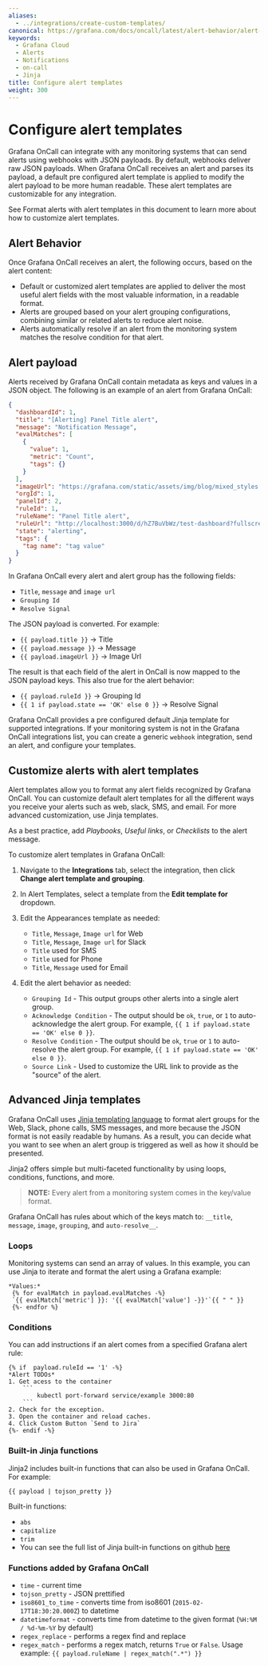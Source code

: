 ```yaml
---
aliases:
  - ../integrations/create-custom-templates/
canonical: https://grafana.com/docs/oncall/latest/alert-behavior/alert-templates/
keywords:
  - Grafana Cloud
  - Alerts
  - Notifications
  - on-call
  - Jinja
title: Configure alert templates
weight: 300
---
```


# Configure alert templates

Grafana OnCall can integrate with any monitoring systems that can send alerts using webhooks with JSON payloads. By
default, webhooks deliver raw JSON payloads. When Grafana OnCall receives an alert and parses its payload, a default
pre configured alert template is applied to modify the alert payload to be more human readable. These alert templates
are customizable for any integration.

See Format alerts with alert templates in this document to learn more about how to customize alert templates.

## Alert Behavior

Once Grafana OnCall receives an alert, the following occurs, based on the alert content:

- Default or customized alert templates are applied to deliver the most useful alert fields with the most valuable information,
  in a readable format.
- Alerts are grouped based on your alert grouping configurations, combining similar or related alerts to reduce alert noise.
- Alerts automatically resolve if an alert from the monitoring system matches the resolve condition for that alert.

## Alert payload

Alerts received by Grafana OnCall contain metadata as keys and values in a JSON object. The following is an example of
an alert from Grafana OnCall:

```json
{
  "dashboardId": 1,
  "title": "[Alerting] Panel Title alert",
  "message": "Notification Message",
  "evalMatches": [
    {
      "value": 1,
      "metric": "Count",
      "tags": {}
    }
  ],
  "imageUrl": "https://grafana.com/static/assets/img/blog/mixed_styles.png",
  "orgId": 1,
  "panelId": 2,
  "ruleId": 1,
  "ruleName": "Panel Title alert",
  "ruleUrl": "http://localhost:3000/d/hZ7BuVbWz/test-dashboard?fullscreen\u0026edit\u0026tab=alert\u0026panelId=2\u0026orgId=1",
  "state": "alerting",
  "tags": {
    "tag name": "tag value"
  }
}
```

In Grafana OnCall every alert and alert group has the following fields:

- `Title`, `message` and `image url`
- `Grouping Id`
- `Resolve Signal`

The JSON payload is converted. For example:

- `{{ payload.title }}` -> Title
- `{{ payload.message }}` -> Message
- `{{ payload.imageUrl }}` -> Image Url

The result is that each field of the alert in OnCall is now mapped to the JSON payload keys. This also true for the
alert behavior:

- `{{ payload.ruleId }}` -> Grouping Id
- `{{ 1 if payload.state == 'OK' else 0 }}` -> Resolve Signal

Grafana OnCall provides a pre configured default Jinja template for supported integrations. If your monitoring system is
not in the Grafana OnCall integrations list, you can create a generic `webhook` integration, send an alert, and configure
your templates.

## Customize alerts with alert templates

Alert templates allow you to format any alert fields recognized by Grafana OnCall. You can customize default alert
templates for all the different ways you receive your alerts such as web, slack, SMS, and email. For more advanced
customization, use Jinja templates.

As a best practice, add _Playbooks_, _Useful links_, or _Checklists_ to the alert message.

To customize alert templates in Grafana OnCall:

1. Navigate to the **Integrations** tab, select the integration, then click **Change alert template and grouping**.

2. In Alert Templates, select a template from the **Edit template for** dropdown.

3. Edit the Appearances template as needed:

   - `Title`, `Message`, `Image url` for Web
   - `Title`, `Message`, `Image url` for Slack
   - `Title` used for SMS
   - `Title` used for Phone
   - `Title`, `Message` used for Email

4. Edit the alert behavior as needed:
   - `Grouping Id` - This output groups other alerts into a single alert group.
   - `Acknowledge Condition` - The output should be `ok`, `true`, or `1` to auto-acknowledge the alert group.
     For example, `{{ 1 if payload.state == 'OK' else 0 }}`.
   - `Resolve Condition` - The output should be `ok`, `true` or `1` to auto-resolve the alert group.
     For example, `{{ 1 if payload.state == 'OK' else 0 }}`.
   - `Source Link` - Used to customize the URL link to provide as the "source" of the alert.

## Advanced Jinja templates

Grafana OnCall uses [Jinja templating language](http://jinja.pocoo.org/docs/2.10/) to format alert groups for the Web,
Slack, phone calls, SMS messages, and more because the JSON format is not easily readable by humans. As a result, you
can decide what you want to see when an alert group is triggered as well as how it should be presented.

Jinja2 offers simple but multi-faceted functionality by using loops, conditions, functions, and more.

> **NOTE:** Every alert from a monitoring system comes in the key/value format.

Grafana OnCall has rules about which of the keys match to: `__title`, `message`, `image`, `grouping`, and `auto-resolve__`.

### Loops

Monitoring systems can send an array of values. In this example, you can use Jinja to iterate and format the alert
using a Grafana example:

```.jinja2
*Values:*
 {% for evalMatch in payload.evalMatches -%}
 `{{ evalMatch['metric'] }}: '{{ evalMatch['value'] -}}'`{{ " " }}
 {%- endfor %}
```

### Conditions

You can add instructions if an alert comes from a specified Grafana alert rule:

````jinja2
{% if  payload.ruleId == '1' -%}
*Alert TODOs*
1. Get acess to the container
    ```
        kubectl port-forward service/example 3000:80
    ```
2. Check for the exception.
3. Open the container and reload caches.
4. Click Custom Button `Send to Jira`
{%- endif -%}
````

### Built-in Jinja functions

Jinja2 includes built-in functions that can also be used in Grafana OnCall. For example:

```.jinja2
{{ payload | tojson_pretty }}
```

Built-in functions:

- `abs`
- `capitalize`
- `trim`
- You can see the full list of Jinja built-in functions on github [here](https://github.com/pallets/jinja/blob/3915eb5c2a7e2e4d49ebdf0ecb167ea9c21c60b2/src/jinja2/filters.py#L1307)

### Functions added by Grafana OnCall

- `time` - current time
- `tojson_pretty` - JSON prettified
- `iso8601_to_time` - converts time from iso8601 (`2015-02-17T18:30:20.000Z`) to datetime
- `datetimeformat` - converts time from datetime to the given format (`%H:%M / %d-%m-%Y` by default)
- `regex_replace` - performs a regex find and replace
- `regex_match` - performs a regex match, returns `True` or `False`. Usage example: `{{ payload.ruleName | regex_match(".*") }}`
